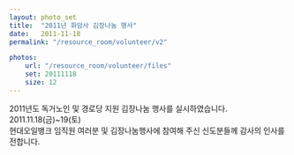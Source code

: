 ```yaml
---
layout: photo_set
title:  "2011년 화암사 김장나눔 행사"
date:   2011-11-18
permalink: "/resource_room/volunteer/v2"

photos:
    url: "/resource_room/volunteer/files"
    set: 20111118
    size: 12
---
```


2011년도 독거노인 및 경로당 지원 김장나눔 행사를 실시하였습니다. <br>
2011.11.18(금)~19(토) <br>
현대오일뱅크 임직원 여러분 및 김장나눔행사에 참여해 주신 신도분들께 감사의 인사를 전합니다.
